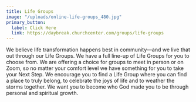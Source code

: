 ```yaml
---
title: Life Groups
image: "/uploads/online-life-groups_480.jpg"
primary_button:
  label: Click Here
  link: https://daybreak.churchcenter.com/groups/life-groups
---
```


We believe life transformation happens best in community—and we live that out through our Life Groups. We have a full line-up of Life Groups for you to choose from.  We are offering a choice for groups to meet in person or on Zoom, so no matter your comfort level we have something for you to take your Next Step.   We encourage you to find a Life Group where you can find a place to truly belong, to celebrate the joys of life and to weather the storms together. We want you to become who God made you to be through personal and spiritual growth.
